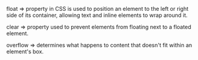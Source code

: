 float => property in CSS is used to position an element to the left or right side of its container, allowing text and inline elements to wrap around it.

clear => property used to prevent elements from floating next to a floated element.

overflow => determines what happens to content that doesn't fit within an element's box.
